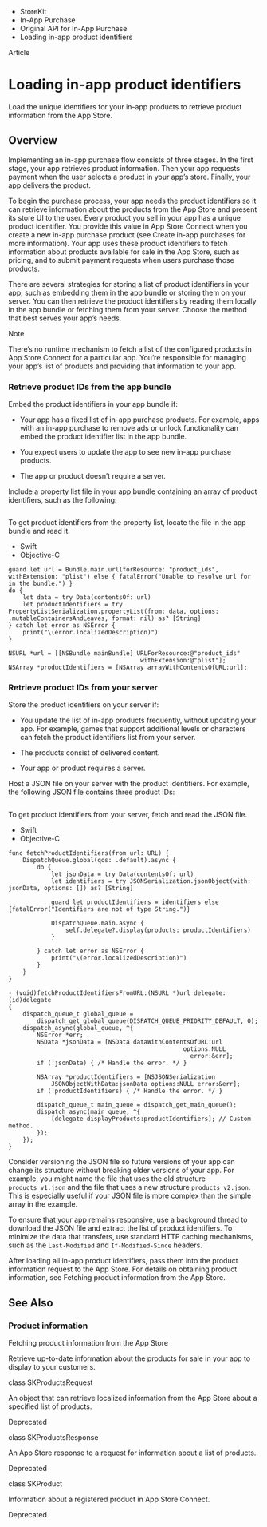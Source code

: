 

- StoreKit
- In-App Purchase
- Original API for In-App Purchase
-  Loading in-app product identifiers 

Article

# Loading in-app product identifiers

Load the unique identifiers for your in-app products to retrieve product information from the App Store.

## Overview

Implementing an in-app purchase flow consists of three stages. In the first stage, your app retrieves product information. Then your app requests payment when the user selects a product in your app’s store. Finally, your app delivers the product.

To begin the purchase process, your app needs the product identifiers so it can retrieve information about the products from the App Store and present its store UI to the user. Every product you sell in your app has a unique product identifier. You provide this value in App Store Connect when you create a new in-app purchase product (see Create in-app purchases for more information). Your app uses these product identifiers to fetch information about products available for sale in the App Store, such as pricing, and to submit payment requests when users purchase those products.

There are several strategies for storing a list of product identifiers in your app, such as embedding them in the app bundle or storing them on your server. You can then retrieve the product identifiers by reading them locally in the app bundle or fetching them from your server. Choose the method that best serves your app’s needs.

Note

There’s no runtime mechanism to fetch a list of the configured products in App Store Connect for a particular app. You’re responsible for managing your app’s list of products and providing that information to your app.

### Retrieve product IDs from the app bundle

Embed the product identifiers in your app bundle if:

- Your app has a fixed list of in-app purchase products. For example, apps with an in-app purchase to remove ads or unlock functionality can embed the product identifier list in the app bundle.

- You expect users to update the app to see new in-app purchase products.

- The app or product doesn’t require a server.

Include a property list file in your app bundle containing an array of product identifiers, such as the following:

```
```

To get product identifiers from the property list, locate the file in the app bundle and read it.

- Swift
- Objective-C

```
guard let url = Bundle.main.url(forResource: "product_ids", withExtension: "plist") else { fatalError("Unable to resolve url for in the bundle.") }
do {
    let data = try Data(contentsOf: url)
    let productIdentifiers = try PropertyListSerialization.propertyList(from: data, options: .mutableContainersAndLeaves, format: nil) as? [String]
} catch let error as NSError {
    print("\(error.localizedDescription)")
}
```

```
NSURL *url = [[NSBundle mainBundle] URLForResource:@"product_ids"
                                     withExtension:@"plist"];
NSArray *productIdentifiers = [NSArray arrayWithContentsOfURL:url];
```

### Retrieve product IDs from your server

Store the product identifiers on your server if:

- You update the list of in-app products frequently, without updating your app. For example, games that support additional levels or characters can fetch the product identifiers list from your server.

- The products consist of delivered content.

- Your app or product requires a server.

Host a JSON file on your server with the product identifiers. For example, the following JSON file contains three product IDs:

```
```

To get product identifiers from your server, fetch and read the JSON file.

- Swift
- Objective-C

```
func fetchProductIdentifiers(from url: URL) {
    DispatchQueue.global(qos: .default).async {
        do {
            let jsonData = try Data(contentsOf: url)
            let identifiers = try JSONSerialization.jsonObject(with: jsonData, options: []) as? [String]

            guard let productIdentifiers = identifiers else {fatalError("Identifiers are not of type String.")}

            DispatchQueue.main.async {
                self.delegate?.display(products: productIdentifiers) 
            }

        } catch let error as NSError {
            print("\(error.localizedDescription)")
        }
    }
}
```

```
- (void)fetchProductIdentifiersFromURL:(NSURL *)url delegate:(id)delegate
{
    dispatch_queue_t global_queue =
        dispatch_get_global_queue(DISPATCH_QUEUE_PRIORITY_DEFAULT, 0);
    dispatch_async(global_queue, ^{
        NSError *err;
        NSData *jsonData = [NSData dataWithContentsOfURL:url
                                                 options:NULL
                                                   error:&err];
        if (!jsonData) { /* Handle the error. */ }

        NSArray *productIdentifiers = [NSJSONSerialization
            JSONObjectWithData:jsonData options:NULL error:&err];
        if (!productIdentifiers) { /* Handle the error. */ }

        dispatch_queue_t main_queue = dispatch_get_main_queue();
        dispatch_async(main_queue, ^{
            [delegate displayProducts:productIdentifiers]; // Custom method.
        });
    });
}
```

Consider versioning the JSON file so future versions of your app can change its structure without breaking older versions of your app. For example, you might name the file that uses the old structure `products_v1.json` and the file that uses a new structure `products_v2.json`. This is especially useful if your JSON file is more complex than the simple array in the example.

To ensure that your app remains responsive, use a background thread to download the JSON file and extract the list of product identifiers. To minimize the data that transfers, use standard HTTP caching mechanisms, such as the `Last-Modified` and `If-Modified-Since` headers.

After loading all in-app product identifiers, pass them into the product information request to the App Store. For details on obtaining product information, see Fetching product information from the App Store.

## See Also

### Product information

Fetching product information from the App Store

Retrieve up-to-date information about the products for sale in your app to display to your customers.

class SKProductsRequest

An object that can retrieve localized information from the App Store about a specified list of products.

Deprecated

class SKProductsResponse

An App Store response to a request for information about a list of products.

Deprecated

class SKProduct

Information about a registered product in App Store Connect.

Deprecated

